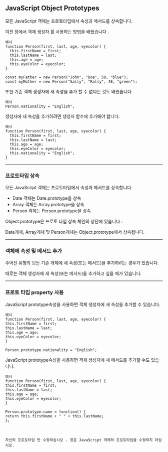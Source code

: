 ## JavaScript Object Prototypes

모든 JavaScript 객체는 프로토타입에서 속성과 메서드를 상속합니다.

이전 장에서 객체 생성자 를 사용하는 방법을 배웠습니다 .

    예시
    function Person(first, last, age, eyecolor) {
      this.firstName = first;
      this.lastName = last;
      this.age = age;
      this.eyeColor = eyecolor;
    }

    const myFather = new Person("John", "Doe", 50, "blue");
    const myMother = new Person("Sally", "Rally", 48, "green");

또한 기존 객체 생성자에 새 속성을 추가 할 수 없다는 것도 배웠습니다 .

    예시
    Person.nationality = "English";

생성자에 새 속성을 추가하려면 생성자 함수에 추가해야 합니다.

    예시
    function Person(first, last, age, eyecolor) {
      this.firstName = first;
      this.lastName = last;
      this.age = age;
      this.eyeColor = eyecolor;
      this.nationality = "English";
    }

---

### 프로토타입 상속

모든 JavaScript 객체는 프로토타입에서 속성과 메서드를 상속합니다.

- Date 객체는 Date.prototype을 상속
- Array 객체는 Array.prototype을 상속
- Person 객체는 Person.prototype을 상속

Object.prototype은 프로토 타입 상속 체인의 상단에 있습니다 :

Date개체, Array개체 및 Person개체는 Object.prototype에서 상속됩니다.

---

### 객체에 속성 및 메서드 추가

주어진 유형의 모든 기존 개체에 새 속성(또는 메서드)을 추가하려는 경우가 있습니다.

때로는 객체 생성자에 새 속성(또는 메서드)을 추가하고 싶을 때가 있습니다.

---

### 프로토 타입 property 사용

JavaScript prototype속성을 사용하면 객체 생성자에 새 속성을 추가할 수 있습니다.

    예시
    function Person(first, last, age, eyecolor) {
    this.firstName = first;
    this.lastName = last;
    this.age = age;
    this.eyeColor = eyecolor;
    }

    Person.prototype.nationality = "English";

JavaScript prototype속성을 사용하면 객체 생성자에 새 메서드를 추가할 수도 있습니다.

    예시
    function Person(first, last, age, eyecolor) {
    this.firstName = first;
    this.lastName = last;
    this.age = age;
    this.eyeColor = eyecolor;
    }

    Person.prototype.name = function() {
    return this.firstName + " " + this.lastName;
    };

<br />

    자신의 프로토타입 만 수정하십시오 . 표준 JavaScript 개체의 프로토타입을 수정하지 마십시오.
